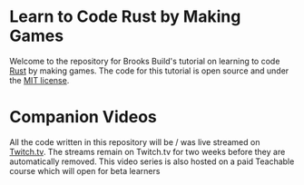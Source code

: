 # Learn to Code Rust by Making Games

Welcome to the repository for Brooks Build's tutorial on learning to code [Rust](https://www.rust-lang.org/) by making games. The code for this tutorial is open source and under the [MIT license](LICENSE). 

# Companion Videos

All the code written in this repository will be / was live streamed on [Twitch.tv](https://www.twitch.tv/brookzerker). The streams remain on Twitch.tv for two weeks before they are automatically removed. This video series is also hosted on a paid Teachable course which will open for beta learners 